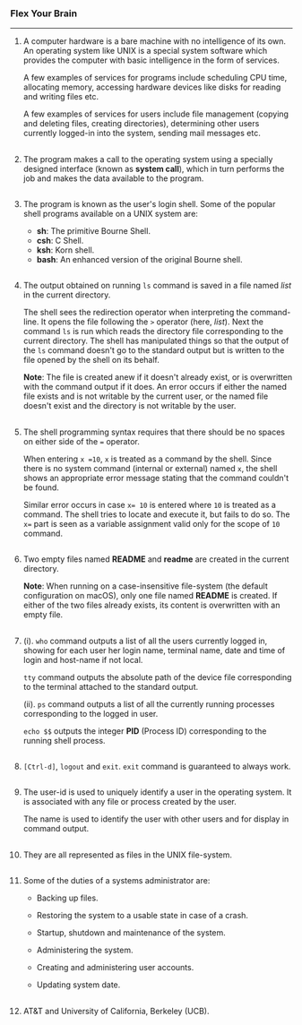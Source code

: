 ### Flex Your Brain

---

01. A computer hardware is a bare machine with no intelligence of its own. An operating system like UNIX is a special system software which provides the computer with basic intelligence in the form of services.

    A few examples of services for programs include scheduling CPU time, allocating memory, accessing hardware devices like disks for reading and writing files etc.

    A few examples of services for users include file management (copying and deleting files, creating directories), determining other users currently logged-in into the system, sending mail messages etc.

##

02. The program makes a call to the operating system using a specially designed interface (known as **system call**), which in turn performs the job and makes the data available to the program.

##

03. The program is known as the user's login shell. Some of the popular shell programs available on a UNIX system are:

    - **sh**: The primitive Bourne Shell.
    - **csh**: C Shell.
    - **ksh**: Korn shell.
    - **bash**: An enhanced version of the original Bourne shell.

##

04. The output obtained on running `ls` command is saved in a file named _list_ in the current directory.

    The shell sees the redirection operator when interpreting the command-line. It opens the file following the `>` operator (here, _list_). Next the command `ls` is run which reads the directory file corresponding to the current directory. The shell has manipulated things so that the output of the `ls` command doesn't go to the standard output but is written to the file opened by the shell on its behalf.

    **Note**: The file is created anew if it doesn't already exist, or is overwritten with the command output if it does. An error occurs if either the named file exists and is not writable by the current user, or the named file doesn't exist and the directory is not writable by the user.

##

05. The shell programming syntax requires that there should be no spaces on either side of the `=` operator.

    When entering `x =10`, `x` is treated as a command by the shell. Since there is no system command (internal or external) named `x`, the shell shows an appropriate error message stating that the command couldn't be found.

    Similar error occurs in case `x= 10` is entered where `10` is treated as a command. The shell tries to locate and execute it, but fails to do so. The `x=` part is seen as a variable assignment valid only for the scope of `10` command.

##

06. Two empty files named **README** and **readme** are created in the current directory.

    **Note**: When running on a case-insensitive file-system (the default configuration on macOS), only one file named **README** is created. If either of the two files already exists, its content is overwritten with an empty file.

##

07. (i). `who` command outputs a list of all the users currently logged in, showing for each user her login name, terminal name, date and time of login and host-name if not local.

    `tty` command outputs the absolute path of the device file corresponding to the terminal attached to the standard output.

    (ii). `ps` command outputs a list of all the currently running processes corresponding to the logged in user.

    `echo $$` outputs the integer **PID** (Process ID) corresponding to the running shell process.

##

08. `[Ctrl-d]`, `logout` and `exit`. `exit` command is guaranteed to always work.

##

09. The user-id is used to uniquely identify a user in the operating system. It is associated with any file or process created by the user.

    The name is used to identify the user with other users and for display in command output.

##

10. They are all represented as files in the UNIX file-system.

##

11. Some of the duties of a systems administrator are:

    - Backing up files.

    - Restoring the system to a usable state in case of a crash.

    - Startup, shutdown and maintenance of the system.

    - Administering the system.

    - Creating and administering user accounts.

    - Updating system date.

##

12. AT&T and University of California, Berkeley (UCB).

##
